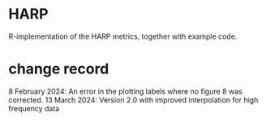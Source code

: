 # HARP
R-implementation of the HARP metrics, together with example code.  


# change record
8 February 2024: An error in the plotting labels where no figure 8 was corrected.
13 March 2024: Version 2.0 with improved interpolation for high frequency data
